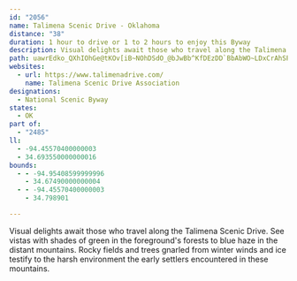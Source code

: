 ```yaml
---
id: "2056"
name: Talimena Scenic Drive - Oklahoma
distance: "38"
duration: 1 hour to drive or 1 to 2 hours to enjoy this Byway
description: Visual delights await those who travel along the Talimena Scenic Drive. See vistas with shades of green in the foreground's forests to blue haze in the distant mountains. Rocky fields and trees gnarled from winter winds and ice testify to the harsh environment the early settlers encountered in these mountains.
path: uawrEdko_QXhIOhGe@tKOv[iB~NOhDSdO_@bJwBb^KfDEzDD`BbAbWO~LDxCrAhSPhQKhF]jCeB|HMnBFbBNdBlChMd@vEb@|Q?zBMhAy@`DQzA@|BnBnH\`CHdC?jDHtChAhQf@lNRzNn@vKlC|XHzFEpCi@tGIxCBrEZlE|BjU`@lJKtHKpCCfDNfB\lC~BfHd@pBr@fEvD`a@xClXnCdVfC`PbBbN^rFRlHs@p^?lENvFb@|DV`Fv@lIj@lDLfBNtEXlEFvD\bEJjFBtCKhEDhDh@~D|DzKb@fEF~FfAvJ^~B^xD_@bLJrBX|BfAxEnFjPpAdCxGlGx@lAn@lCXtCD|BeAnIW~CGlFx@fIJ`E[fQDfDJtBbAxIhB`IlChN~Ip\~ArDt@lAb@b@Ph@?h@Qf@i@j@y@DeHkDuDaAgCS_DFsAl@Sj@Et@?rHIpCWd@c@NoLlCcC~@_@b@Il@?xEi@zAy@Vs@W]g@SyBc@yA_BsBwAeHgEkNyCeDoAkBSuAKaCiBsGc@eCy@aDeAkBsAu@aFkB_B_AwGgHsB_A_CAsBZsVtR}B`AmDn@sDZmBp@iCfB_B~AmB`EyBlG}AtBoBpBy@l@o@fAmBfGsAjD}ApCoCtCsGzD}BvBgE`FsCxFyBfGgH|]s@jG?dHXrD|BzNrBjPK~BaAjByAlBs@`CYpB_BlBiArBEjBh@hB~@pBx@pCBvCc@dDIlBj@rA|BvBbClDMrBkDrFwCfEeAxBFtD`@rAxA|@x@rDx@|En@pChAxAt@fBWjDsAvFsBbGuE|K{CtIoJn[yAzD_CxCiClCcArAg@jAQrB@xB|@~ENxAEhBSvAgAhD{E`Ks@~De@rA_AdAmAlBk@`CaAzTk@jCs@`BiA~@oB~@eDXeAXuBlAyHvO_DjGeA~AaBtA_CxAmGvCsBxAgDbD}HdKcD`GyCxIqBhH_BzJy@fG_ArPy@pL_@jGI`Ey@|H_AjGgBfIi@lBoArJDvFb@dEbBxDNtAA|AgAtCy@~@yDfDiBjCoHrHyAlB_A~AUxAE~ANfBZrA~@jBrA~AlAfCp@fC`@zCTlD?dDUtGi@jH}@nG_@~DBhBOjD}@`EmBjDwElGu@`CcBlKsF`RYnK[nEi@~DmB`HYxCCzELxBFrFExDW`Em@fFeCnMYpFNvDGvBqAlFmB~Xs@rHiA`E_ApGo@nFU`F@~IQrI]nH?`Dl@jDhEnPNzBEdCY`Eo@xBoAxBwBnCoAbC_@~AUlBmBpZsCpU_@dFsA~XYlEsBbR_ClKm@`EoBtUm@vNi@lF[|Am@`B_FnJgEdHYr@i@rDc@`Jq@~By@`BiQnTcFpJ_CpDuFfGsErG}DrIcAnCyA~FsCvOoBxF}DnHmBpCoA`D_@xAm@nFAxBJvHKhB]vB_@rAi@~A}CrG_@|@Ox@IbCHdA`B`ItAvFh@dDRjCjA`Ir@`BxBfBd@xAXrABnAi@zGWzEBxDVzDc@dCaDxHKhBXjGIfC{CfKeA`B}CdDuFnIoCzCiC~B{BbBqR|K[J{Iz@{Bj@kDrA_BfA_AXgDP{LvCiCReLeBoBDsA^}F~FmAn@kK|AiAf@oAjAs@fAi@lA[xAOrBCpATbD|CdM\nBJdBErGcAhT_Fxa@IlFhBzLi@`Fi@~Bu@lBcBlCeEdD{@lAOp@EnDDpBIlBYjAoAfBc@fAIl@VdKm@fG?tAd@dCjIhTvBlG^rCNhD`@zXx@|WWfCc@pAa@l@gBnA
websites:
  - url: https://www.talimenadrive.com/
    name: Talimena Scenic Drive Association
designations:
  - National Scenic Byway
states:
  - OK
part of:
  - "2485"
ll:
  - -94.45570400000003
  - 34.693550000000016
bounds:
  - - -94.95408599999996
    - 34.67490000000004
  - - -94.45570400000003
    - 34.798901

---
```


Visual delights await those who travel along the Talimena Scenic Drive. See vistas with shades of green in the foreground's forests to blue haze in the distant mountains. Rocky fields and trees gnarled from winter winds and ice testify to the harsh environment the early settlers encountered in these mountains.
